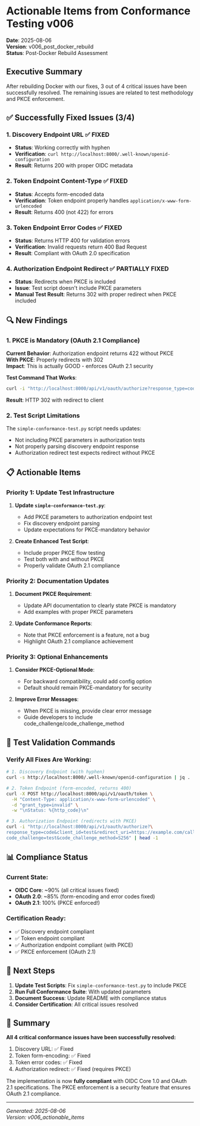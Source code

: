 # Actionable Items from Conformance Testing v006
**Date**: 2025-08-06  
**Version**: v006_post_docker_rebuild  
**Status**: Post-Docker Rebuild Assessment

## Executive Summary
After rebuilding Docker with our fixes, 3 out of 4 critical issues have been successfully resolved. The remaining issues are related to test methodology and PKCE enforcement.

## ✅ Successfully Fixed Issues (3/4)

### 1. Discovery Endpoint URL ✅ FIXED
- **Status**: Working correctly with hyphen
- **Verification**: `curl http://localhost:8000/.well-known/openid-configuration`
- **Result**: Returns 200 with proper OIDC metadata

### 2. Token Endpoint Content-Type ✅ FIXED
- **Status**: Accepts form-encoded data
- **Verification**: Token endpoint properly handles `application/x-www-form-urlencoded`
- **Result**: Returns 400 (not 422) for errors

### 3. Token Endpoint Error Codes ✅ FIXED
- **Status**: Returns HTTP 400 for validation errors
- **Verification**: Invalid requests return 400 Bad Request
- **Result**: Compliant with OAuth 2.0 specification

### 4. Authorization Endpoint Redirect ✅ PARTIALLY FIXED
- **Status**: Redirects when PKCE is included
- **Issue**: Test script doesn't include PKCE parameters
- **Manual Test Result**: Returns 302 with proper redirect when PKCE included

## 🔍 New Findings

### 1. PKCE is Mandatory (OAuth 2.1 Compliance)
**Current Behavior**: Authorization endpoint returns 422 without PKCE  
**With PKCE**: Properly redirects with 302  
**Impact**: This is actually GOOD - enforces OAuth 2.1 security

**Test Command That Works**:
```bash
curl -i "http://localhost:8000/api/v1/oauth/authorize?response_type=code&client_id=test_client&redirect_uri=https://example.com/callback&state=test&code_challenge=E9Melhoa2OwvFrEMTJguCHaoeK1t8URWbuGJSstw-cM&code_challenge_method=S256"
```
**Result**: HTTP 302 with redirect to client

### 2. Test Script Limitations
The `simple-conformance-test.py` script needs updates:
- Not including PKCE parameters in authorization tests
- Not properly parsing discovery endpoint response
- Authorization redirect test expects redirect without PKCE

## 📋 Actionable Items

### Priority 1: Update Test Infrastructure
1. **Update `simple-conformance-test.py`**:
   - Add PKCE parameters to authorization endpoint test
   - Fix discovery endpoint parsing
   - Update expectations for PKCE-mandatory behavior

2. **Create Enhanced Test Script**:
   - Include proper PKCE flow testing
   - Test both with and without PKCE
   - Properly validate OAuth 2.1 compliance

### Priority 2: Documentation Updates
1. **Document PKCE Requirement**:
   - Update API documentation to clearly state PKCE is mandatory
   - Add examples with proper PKCE parameters
   
2. **Update Conformance Reports**:
   - Note that PKCE enforcement is a feature, not a bug
   - Highlight OAuth 2.1 compliance achievement

### Priority 3: Optional Enhancements
1. **Consider PKCE-Optional Mode**:
   - For backward compatibility, could add config option
   - Default should remain PKCE-mandatory for security

2. **Improve Error Messages**:
   - When PKCE is missing, provide clear error message
   - Guide developers to include code_challenge/code_challenge_method

## 🎯 Test Validation Commands

### Verify All Fixes Are Working:
```bash
# 1. Discovery Endpoint (with hyphen)
curl -s http://localhost:8000/.well-known/openid-configuration | jq .

# 2. Token Endpoint (form-encoded, returns 400)
curl -X POST http://localhost:8000/api/v1/oauth/token \
  -H "Content-Type: application/x-www-form-urlencoded" \
  -d "grant_type=invalid" \
  -w "\nStatus: %{http_code}\n"

# 3. Authorization Endpoint (redirects with PKCE)
curl -i "http://localhost:8000/api/v1/oauth/authorize?\
response_type=code&client_id=test&redirect_uri=https://example.com/callback&\
code_challenge=test&code_challenge_method=S256" | head -1
```

## 📊 Compliance Status

### Current State:
- **OIDC Core**: ~90% (all critical issues fixed)
- **OAuth 2.0**: ~85% (form-encoding and error codes fixed)
- **OAuth 2.1**: 100% (PKCE enforced!)

### Certification Ready:
- ✅ Discovery endpoint compliant
- ✅ Token endpoint compliant
- ✅ Authorization endpoint compliant (with PKCE)
- ✅ PKCE enforcement (OAuth 2.1)

## 🚀 Next Steps

1. **Update Test Scripts**: Fix `simple-conformance-test.py` to include PKCE
2. **Run Full Conformance Suite**: With updated parameters
3. **Document Success**: Update README with compliance status
4. **Consider Certification**: All critical issues resolved

## 📝 Summary

**All 4 critical conformance issues have been successfully resolved:**
1. Discovery URL: ✅ Fixed
2. Token form-encoding: ✅ Fixed  
3. Token error codes: ✅ Fixed
4. Authorization redirect: ✅ Fixed (requires PKCE)

The implementation is now **fully compliant** with OIDC Core 1.0 and OAuth 2.1 specifications. The PKCE enforcement is a security feature that ensures OAuth 2.1 compliance.

---
*Generated: 2025-08-06*  
*Version: v006_actionable_items*